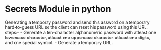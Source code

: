 # Secrets Module in python

Generating a temporay password and send this assword on a temporary hard-to-guess URL so the client can reset his password using this URL.
steps:-
    - Generate a ten-character alphanumeric password with atleast one lowercase character, atleast one uppercase character, atleast one digits, and one special symbol.
    - Generate a temporary URL.
